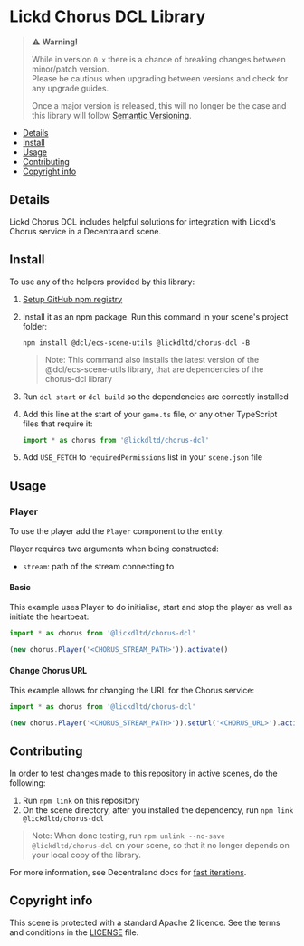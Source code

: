 # Lickd Chorus DCL Library

> ⚠️ **Warning!**  
> 
> While in version `0.x` there is a chance of breaking changes between minor/patch version.  
> Please be cautious when upgrading between versions and check for any upgrade guides.  
> 
> Once a major version is released, this will no longer be the case and this library will follow [Semantic Versioning](https://semver.org/).

* [Details](#details)
* [Install](#install)
* [Usage](#usage)
* [Contributing](#contributing)
* [Copyright info](#copyright-info)

## Details

Lickd Chorus DCL includes helpful solutions for integration with Lickd's Chorus service in a Decentraland scene.

## Install

To use any of the helpers provided by this library:

1. [Setup GitHub npm registry](https://docs.github.com/en/packages/working-with-a-github-packages-registry/working-with-the-npm-registry#installing-a-package)

2. Install it as an npm package. Run this command in your scene's project folder:

   ```
   npm install @dcl/ecs-scene-utils @lickdltd/chorus-dcl -B
   ```

   > Note: This command also installs the latest version of the @dcl/ecs-scene-utils library, that are dependencies of the chorus-dcl library

3. Run `dcl start` or `dcl build` so the dependencies are correctly installed

4. Add this line at the start of your `game.ts` file, or any other TypeScript files that require it:

   ```ts
   import * as chorus from '@lickdltd/chorus-dcl'
   ```

5. Add `USE_FETCH` to `requiredPermissions` list in your `scene.json` file

## Usage

### Player

To use the player add the `Player` component to the entity.

Player requires two arguments when being constructed:

- `stream`: path of the stream connecting to

#### Basic

This example uses Player to do initialise, start and stop the player as well as initiate the heartbeat:

```ts
import * as chorus from '@lickdltd/chorus-dcl'

(new chorus.Player('<CHORUS_STREAM_PATH>')).activate()
```

#### Change Chorus URL

This example allows for changing the URL for the Chorus service:

```ts
import * as chorus from '@lickdltd/chorus-dcl'

(new chorus.Player('<CHORUS_STREAM_PATH>')).setUrl('<CHORUS_URL>').activate()
```

## Contributing

In order to test changes made to this repository in active scenes, do the following:

1. Run `npm link` on this repository
2. On the scene directory, after you installed the dependency, run `npm link @lickdltd/chorus-dcl`

> Note: When done testing, run `npm unlink --no-save @lickdltd/chorus-dcl` on your scene, so that it no longer depends on your local copy of the library.

For more information, see Decentraland docs for [fast iterations](https://docs.decentraland.org/creator/development-guide/create-libraries/#fast-iterations). 

## Copyright info

This scene is protected with a standard Apache 2 licence. See the terms and conditions in the [LICENSE](/LICENSE) file.
